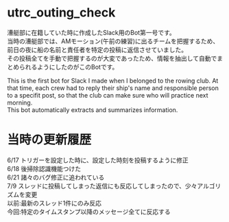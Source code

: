 # utrc_outing_check
漕艇部に在籍していた時に作成したSlack用のBot第一号です。  
当時の漕艇部では、AMモーション(午前の練習)に出るチームを把握するため、前日の夜に船の名前と責任者を特定の投稿に返信させていました。  
その投稿全てを手動で把握するのが大変であったため、情報を抽出して自動でまとめられるようにしたのがこのBotです。  

This is the first bot for Slack I made when I belonged to the rowing club.
At that time, each crew had to reply their ship's name and responsible person to a specifit post, so that the club can make sure who will practice next morning.  
This bot automatically extracts and summarizes information.

# 当時の更新履歴
6/17 トリガーを設定した時に、設定した時刻を投稿するように修正  
6/18 後掃除認識機能つけた  
6/21 諸々のバグ修正に追われている  
7/9 スレッドに投稿してしまった返信にも反応してしまったので、少々アルゴリズムを変更  
  以前:最新のスレッド1件にのみ反応  
  今回:特定のタイムスタンプ以降のメッセージ全てに反応する  
